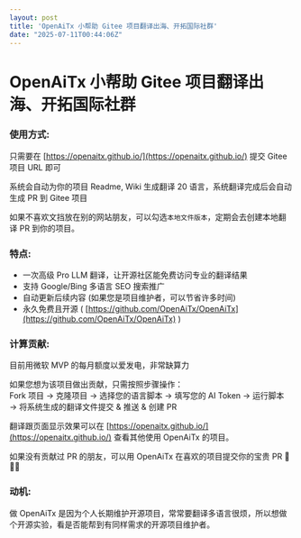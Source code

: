 ```yaml
---
layout: post
title: 'OpenAiTx 小帮助 Gitee 项目翻译出海、开拓国际社群'
date: "2025-07-11T00:44:06Z"
---
```

OpenAiTx 小帮助 Gitee 项目翻译出海、开拓国际社群
================================

### 使用方式:

只需要在 [https://openaitx.github.io/](https://openaitx.github.io/) 提交 Gitee 项目 URL 即可

系统会自动为你的项目 Readme, Wiki 生成翻译 20 语言，系统翻译完成后会自动生成 PR 到 Gitee 项目

如果不喜欢文挡放在别的网站朋友，可以勾选`本地文件版本`，定期会去创建本地翻译 PR 到你的项目。

### 特点:

*   一次高级 Pro LLM 翻译，让开源社区能免费访问专业的翻译结果
*   支持 Google/Bing 多语言 SEO 搜索推广
*   自动更新后续内容 (如果您是项目维护者，可以节省许多时间)
*   永久免费且开源 ( [https://github.com/OpenAiTx/OpenAiTx](https://github.com/OpenAiTx/OpenAiTx) )

### 计算贡献:

目前用微软 MVP 的每月额度以爱发电，非常缺算力

如果您想为该项目做出贡献，只需按照步骤操作：  
Fork 项目 → 克隆项目 → 选择您的语言脚本 → 填写您的 AI Token → 运行脚本 → 将系统生成的翻译文件提交 & 推送 & 创建 PR

翻译跟页面显示效果可以在 [https://openaitx.github.io/](https://openaitx.github.io/) 查看其他使用 OpenAiTx 的项目。

如果没有贡献过 PR 的朋友，可以用 OpenAiTx 在喜欢的项目提交你的宝贵 PR 🙌🙌🙌

### 动机:

做 OpenAiTx 是因为个人长期维护开源项目，常常要翻译多语言很烦，所以想做个开源实验，看是否能帮到有同样需求的开源项目维护者。